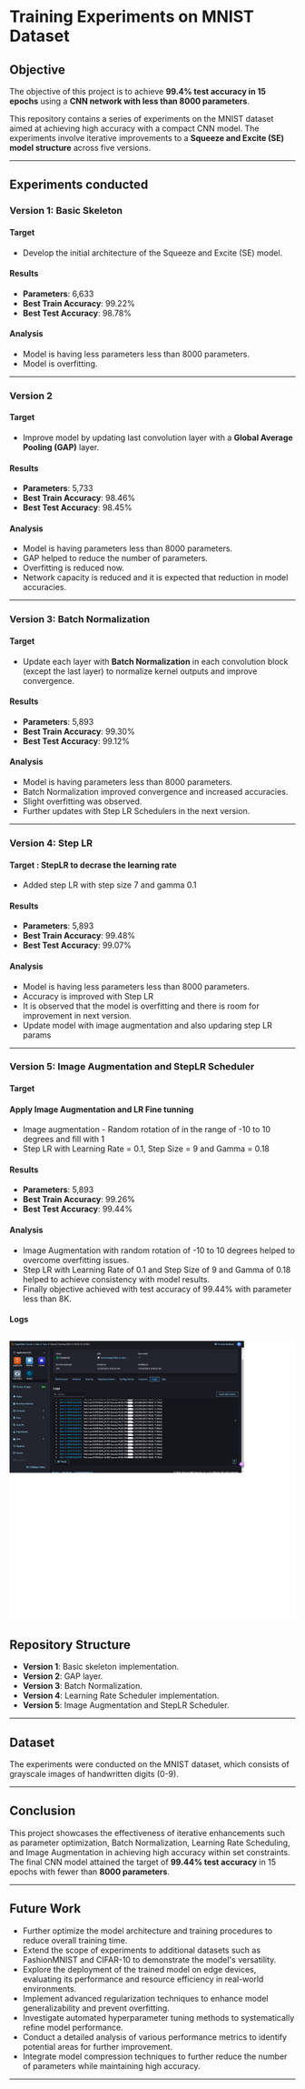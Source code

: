 # Training Experiments on MNIST Dataset

## Objective
The objective of this project is to achieve **99.4% test accuracy in 15 epochs** using a **CNN network with less than 8000 parameters**. 

This repository contains a series of experiments on the MNIST dataset aimed at achieving high accuracy with a compact CNN model. The experiments involve iterative improvements to a **Squeeze and Excite (SE) model structure** across five versions.

---

## Experiments conducted

### **Version 1: Basic Skeleton**
#### Target
- Develop the initial architecture of the Squeeze and Excite (SE) model.

#### Results
- **Parameters**: 6,633  
- **Best Train Accuracy**: 99.22%  
- **Best Test Accuracy**: 98.78%  

#### Analysis

- Model is having less parameters less than 8000 parameters.
- Model is overfitting.

---

### **Version 2**
#### Target
- Improve model by updating last convolution layer with a **Global Average Pooling (GAP)** layer.

#### Results
- **Parameters**: 5,733  
- **Best Train Accuracy**: 98.46%  
- **Best Test Accuracy**: 98.45%  

#### Analysis
- Model is having parameters less than 8000 parameters.
- GAP helped to reduce the number of parameters.
- Overfitting is reduced now.
- Network capacity is reduced and it is expected that reduction in model accuracies.

---

### **Version 3: Batch Normalization**
#### Target
- Update each layer with **Batch Normalization** in each convolution block (except the last layer) to normalize kernel outputs and improve convergence.

#### Results
- **Parameters**: 5,893  
- **Best Train Accuracy**: 99.30%  
- **Best Test Accuracy**: 99.12%  

#### Analysis
- Model is having parameters less than 8000 parameters.
- Batch Normalization improved convergence and increased accuracies.  
- Slight overfitting was observed.  
- Further updates with Step LR Schedulers in the next version.

---

### Version 4: Step LR 
#### Target : StepLR to decrase the learning rate
- Added step LR with step size 7 and gamma 0.1

#### Results
- **Parameters**: 5,893  
- **Best Train Accuracy**: 99.48%  
- **Best Test Accuracy**: 99.07%  

#### Analysis
- Model is having less parameters less than 8000 parameters.
- Accuracy is improved with Step LR
- It is observed that the model is overfitting and there is room for improvement in next version.
- Update model with image augmentation and also updaring step LR params

---

### **Version 5: Image Augmentation and StepLR Scheduler**
#### Target
####  Apply Image Augmentation and LR Fine tunning
- Image augmentation - Random rotation of in the range of -10 to 10 degrees and fill with 1
- Step LR with Learning Rate = 0.1, Step Size = 9 and Gamma = 0.18

#### Results
- **Parameters**: 5,893  
- **Best Train Accuracy**: 99.26%  
- **Best Test Accuracy**: 99.44%  

#### Analysis
- Image Augmentation with random rotation of -10 to 10 degrees helped to overcome overfitting issues.
- Step LR with Learning Rate of 0.1 and Step Size of 9 and Gamma of 0.18 helped to achieve consistency with model results.  
- Finally objective achieved with test accuracy of 99.44% with parameter less than 8K.

#### Logs
![Sage Maker Logs](/Sage_Maker_Logs.png)
---

## Repository Structure
- **Version 1**: Basic skeleton implementation.
- **Version 2**: GAP layer.
- **Version 3**: Batch Normalization.
- **Version 4**: Learning Rate Scheduler implementation.
- **Version 5**: Image Augmentation and StepLR Scheduler.

---

## Dataset
The experiments were conducted on the MNIST dataset, which consists of grayscale images of handwritten digits (0-9).

---

## Conclusion
This project showcases the effectiveness of iterative enhancements such as parameter optimization, Batch Normalization, Learning Rate Scheduling, and Image Augmentation in achieving high accuracy within set constraints. The final CNN model attained the target of **99.44% test accuracy** in 15 epochs with fewer than **8000 parameters**.

---

## Future Work
- Further optimize the model architecture and training procedures to reduce overall training time.
- Extend the scope of experiments to additional datasets such as FashionMNIST and CIFAR-10 to demonstrate the model's versatility.
- Explore the deployment of the trained model on edge devices, evaluating its performance and resource efficiency in real-world environments.
- Implement advanced regularization techniques to enhance model generalizability and prevent overfitting.
- Investigate automated hyperparameter tuning methods to systematically refine model performance.
- Conduct a detailed analysis of various performance metrics to identify potential areas for further improvement.
- Integrate model compression techniques to further reduce the number of parameters while maintaining high accuracy.

---
